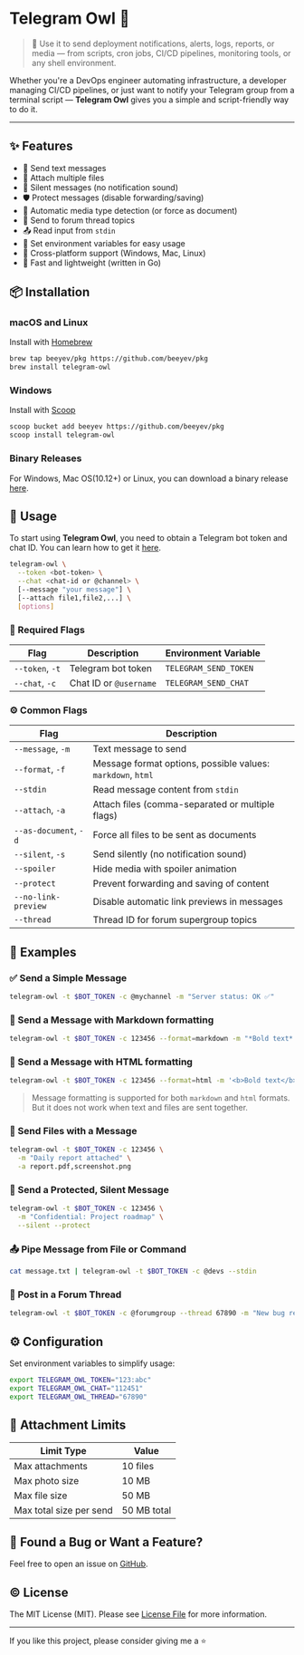 # Telegram Owl 🦉

> 📣 Use it to send deployment notifications, alerts, logs, reports, or media — from scripts, cron jobs, CI/CD pipelines, monitoring tools, or any shell environment.

Whether you're a DevOps engineer automating infrastructure, a developer managing CI/CD pipelines, or just want to notify your Telegram group from a terminal script — **Telegram Owl** gives you a simple and script-friendly way to do it.

---

## ✨ Features

- 📨 Send text messages
- 📎 Attach multiple files
- 🔕 Silent messages (no notification sound)
- 🛡️ Protect messages (disable forwarding/saving)
- 📸 Automatic media type detection (or force as document)
- 🧵 Send to forum thread topics
- 📤 Read input from `stdin`
- 📌 Set environment variables for easy usage
- 🐧 Cross-platform support (Windows, Mac, Linux)
- 🚀 Fast and lightweight (written in Go)

## 📦 Installation

### macOS and Linux

Install with [Homebrew](https://brew.sh/)
```bash
brew tap beeyev/pkg https://github.com/beeyev/pkg
brew install telegram-owl
```

### Windows

Install with [Scoop](https://scoop.sh/)
```bash
scoop bucket add beeyev https://github.com/beeyev/pkg
scoop install telegram-owl
```

### Binary Releases
For Windows, Mac OS(10.12+) or Linux, you can download a binary release [here](https://github.com/beeyev/telegram-owl/releases/latest).

## 🚀 Usage

To start using **Telegram Owl**, you need to obtain a Telegram bot token and chat ID.
You can learn how to get it [here](/docs/HowToTelegramBot.md).

```bash
telegram-owl \
  --token <bot-token> \
  --chat <chat-id or @channel> \
  [--message "your message"] \
  [--attach file1,file2,...] \
  [options]
```

### 🔐 Required Flags

| Flag            | Description                     | Environment Variable        |
|----------------|---------------------------------|-----------------------------|
| `--token`, `-t`  | Telegram bot token             | `TELEGRAM_SEND_TOKEN`       |
| `--chat`, `-c`   | Chat ID or `@username`        | `TELEGRAM_SEND_CHAT`        |

### ⚙️ Common Flags

| Flag                  | Description                                                    |
|-----------------------|----------------------------------------------------------------|
| `--message`, `-m`      | Text message to send                                          |
| `--format`, `-f`         | Message format options, possible values: `markdown`, `html` |
| `--stdin`              | Read message content from `stdin`                             |
| `--attach`, `-a`       | Attach files (comma-separated or multiple flags)              |
| `--as-document`, `-d`  | Force all files to be sent as documents                       |
| `--silent`, `-s`       | Send silently (no notification sound)                         |
| `--spoiler`            | Hide media with spoiler animation                             |
| `--protect`            | Prevent forwarding and saving of content                      |
| `--no-link-preview`    | Disable automatic link previews in messages                   |
| `--thread`             | Thread ID for forum supergroup topics                         |

## 📌 Examples

### ✅ Send a Simple Message

```bash
telegram-owl -t $BOT_TOKEN -c @mychannel -m "Server status: OK ✅"
```

### 📝 Send a Message with Markdown formatting
```bash
telegram-owl -t $BOT_TOKEN -c 123456 --format=markdown -m "*Bold text* via Markdown"
```

### 📝 Send a Message with HTML formatting
```bash
telegram-owl -t $BOT_TOKEN -c 123456 --format=html -m '<b>Bold text</b> via HTML and <a href="http://www.example.com/">inline URL</a>'
```

> Message formatting is supported for both `markdown` and `html` formats. But it does not work when text and files are sent together.

### 📎 Send Files with a Message

```bash
telegram-owl -t $BOT_TOKEN -c 123456 \
  -m "Daily report attached" \
  -a report.pdf,screenshot.png
```

### 🔕 Send a Protected, Silent Message

```bash
telegram-owl -t $BOT_TOKEN -c 123456 \
  -m "Confidential: Project roadmap" \
  --silent --protect
```

### 📤 Pipe Message from File or Command

```bash
cat message.txt | telegram-owl -t $BOT_TOKEN -c @devs --stdin
```

### 🧵 Post in a Forum Thread

```bash
telegram-owl -t $BOT_TOKEN -c @forumgroup --thread 67890 -m "New bug report 🐞"
```

## ⚙️ Configuration

Set environment variables to simplify usage:

```bash
export TELEGRAM_OWL_TOKEN="123:abc"
export TELEGRAM_OWL_CHAT="112451"
export TELEGRAM_OWL_THREAD="67890"
```

## 📏 Attachment Limits

| Limit Type              | Value         |
|-------------------------|---------------|
| Max attachments         | 10 files      |
| Max photo size          | 10 MB         |
| Max file size           | 50 MB         |
| Max total size per send | 50 MB total   |

## 🐞 Found a Bug or Want a Feature?

Feel free to open an issue on [GitHub](https://github.com/beeyev/telegram-owl/issues).

## © License

The MIT License (MIT). Please see [License File](https://github.com/beeyev/telegram-owl/blob/master/LICENSE) for more information.

---

If you like this project, please consider giving me a ⭐
